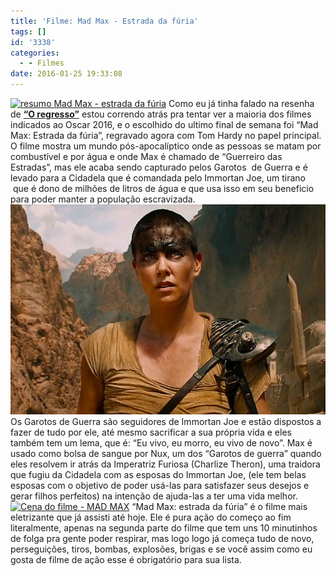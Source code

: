 ```yaml
---
title: 'Filme: Mad Max - Estrada da fúria'
tags: []
id: '3338'
categories:
  - - Filmes
date: 2016-01-25 19:33:08
---
```


[![resumo Mad Max - estrada da fúria ](/wp-content/uploads/2016/01/Tom-Hardy-Mad-Max-estrada-da-fúria.jpg)](/wp-content/uploads/2016/01/Tom-Hardy-Mad-Max-estrada-da-fúria.jpg) Como eu já tinha falado na resenha de **[“O regresso”](http://natalia.blog.br/2016/01/18/filme-o-regresso/)** estou correndo atrás pra tentar ver a maioria dos filmes indicados ao Oscar 2016, e o escolhido do ultimo final de semana foi “Mad Max: Estrada da fúria”, regravado agora com Tom Hardy no papel principal. O filme mostra um mundo pós-apocalíptico onde as pessoas se matam por combustível e por água e onde Max é chamado de “Guerreiro das Estradas”, mas ele acaba sendo capturado pelos Garotos  de Guerra e é levado para a Cidadela que é comandada pelo Immortan Joe, um tirano  que é dono de milhões de litros de água e que usa isso em seu beneficio para poder manter a população escravizada. [![resenha Mad Max: estrada da fúria ](/wp-content/uploads/2016/01/Charlize-Theron-como-Imperatriz-furiosa-MAD-MAX.jpg)](/wp-content/uploads/2016/01/Charlize-Theron-como-Imperatriz-furiosa-MAD-MAX.jpg) Os Garotos de Guerra são seguidores de Immortan Joe e estão dispostos a fazer de tudo por ele, até mesmo sacrificar a sua própria vida e eles também tem um lema, que é: “Eu vivo, eu morro, eu vivo de novo”. Max é usado como bolsa de sangue por Nux, um dos “Garotos de guerra” quando eles resolvem ir atrás da Imperatriz Furiosa (Charlize Theron), uma traidora que fugiu da Cidadela com as esposas do Immortan Joe, (ele tem belas esposas com o objetivo de poder usá-las para satisfazer seus desejos e gerar filhos perfeitos) na intenção de ajuda-las a ter uma vida melhor. [![Cena do filme - MAD MAX](/wp-content/uploads/2016/01/Mad-Max-estrada-da-fúria.jpg)](/wp-content/uploads/2016/01/Mad-Max-estrada-da-fúria.jpg) “Mad Max: estrada da fúria” é o filme mais eletrizante que já assisti até hoje. Ele é pura ação do começo ao fim literalmente, apenas na segunda parte do filme que tem uns 10 minutinhos de folga pra gente poder respirar, mas logo logo já começa tudo de novo, perseguições, tiros, bombas, explosões, brigas e se você assim como eu gosta de filme de ação esse é obrigatório para sua lista.
